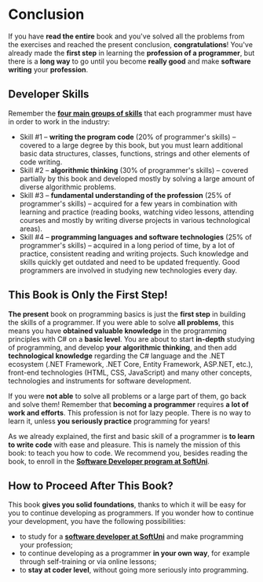 # Conclusion

If you have **read the entire** book and you've solved all the problems from the exercises and reached the present conclusion, **congratulations**! You've already made the **first step** in learning the **profession of a programmer**, but there is a **long way** to go until you become **really good** and make **software writing** your **profession**.

## Developer Skills

Remember the **[four main groups of skills](https://csharp-book.softuni.org/Content/Preface/how-to-become-a-programmer/how-to-become-a-programmer.html)** that each programmer must have in order to work in the industry:
- Skill #1 – **writing the program code** (20% of programmer's skills) – covered to a large degree by this book, but you must learn additional basic data structures, classes, functions, strings and other elements of code writing.
- Skill #2 – **algorithmic thinking** (30% of programmer's skills) – covered partially by this book and developed mostly by solving a large amount of diverse algorithmic problems.
- Skill #3 – **fundamental understanding of the profession** (25% of programmer's skills) – acquired for a few years in combination with learning and practice (reading books, watching video lessons, attending courses and mostly by writing diverse projects in various technological areas).
- Skill #4 – **programming languages and software technologies** (25% of programmer's skills) – acquired in a long period of time, by a lot of practice, consistent reading and writing projects. Such knowledge and skills quickly get outdated and need to be updated frequently. Good programmers are involved in studying new technologies every day.

## This Book is Only the First Step!

**The present** book on programming basics is just the **first step** in building the skills of a programmer. If you were able to solve **all problems**, this means you have **obtained valuable knowledge** in the programming principles with C# on a **basic level**. You are about to start **in-depth** studying of programming, and develop **your algorithmic thinking**, and then add **technological knowledge** regarding the C# language and the .NET ecosystem (.NET Framework, .NET Core, Entity Framework, ASP.NET, etc.), front-end technologies (HTML, CSS, JavaScript) and many other concepts, technologies and instruments for software development.

If you were **not able** to solve all problems or a large part of them, go back and solve them! Remember that **becoming a programmer** requires **a lot of work and efforts**. This profession is not for lazy people. There is no way to learn it, unless **you seriously practice** programming for years!

As we already explained, the first and basic skill of a programmer is **to learn to write code** with ease and pleasure. This is namely the mission of this book: to teach you how to code. We recommend you, besides reading the book, to enroll in the **[Software Developer program at SoftUni](https://learn.softuni.org/catalog?utm_source=FreeProgrammingBooks&utm_medium=text&utm_campaign=C%23Book)**.

## How to Proceed After This Book?

This book **gives you solid foundations**, thanks to which it will be easy for you to continue developing as programmers. If you wonder how to continue your development, you have the following possibilities:
- to study for a **[software developer at SoftUni](https://learn.softuni.org/catalog?utm_source=FreeProgrammingBooks&utm_medium=text&utm_campaign=C%23Book)** and make programming your profession;
- to continue developing as a programmer **in your own way**, for example through self-training or via online lessons;
- to **stay at coder level**, without going more seriously into programming.
